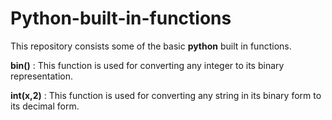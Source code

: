 # Python-built-in-functions
This repository consists some of the basic **python** built in functions.

**bin()** : This function is used for converting any integer to its binary representation.

**int(x,2)** : This function is used for converting any string in its binary form to its decimal form.
